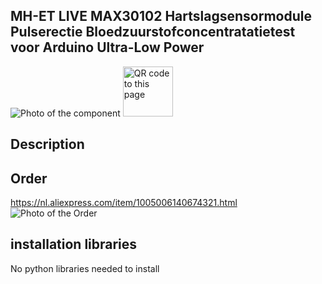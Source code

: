 ## MH-ET LIVE MAX30102 Hartslagsensormodule Pulserectie Bloedzuurstofconcentratatietest voor Arduino Ultra-Low Power

<img src="MAX30102_Photo.jpeg" alt="Photo of the component">
<img src="MAX30102_QR_code.jpeg" alt="QR code to this page" width="80" height="80">

## Description

## Order
<a href="https://nl.aliexpress.com/item/1005006140674321.html">https://nl.aliexpress.com/item/1005006140674321.html</a>
<img src="Lcd1602_Order.jpg" alt="Photo of the Order">


## installation libraries

No python libraries needed to install




